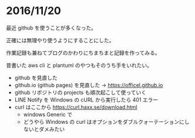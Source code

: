 # 2016/11/20

最近 github を使うことが多くなった。

正確には無理やり使うようにすることにした。

作業記録も兼ねてブログのかわりにちまちまと記録を作ってみる。

昔書いた aws cli と plantuml のやつもそのうち手をいれたい。

* github を見直した
* github.io (github pages) を見直した -> https://officel.github.io
* github リポジトリの projects も順次起こして使っていく
* LINE Notify を Windows の cURL から実行したら 401 エラー
* curl はここから https://curl.haxx.se/download.html
  * windows Generic で
  * どうやら Windows の curl はオプションをダブルクォーテーションにしないとダメみたい
